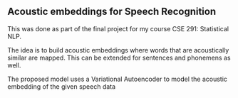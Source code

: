 ## Acoustic embeddings for Speech Recognition

This was done as part of the final project for my course CSE 291: Statistical NLP. 

The idea is to build acoustic embeddings where words that are acoustically similar are mapped. This can be extended
for sentences and phonemens as well. 

The proposed model uses a Variational Autoencoder to model the acoustic embedding of the given speech data

